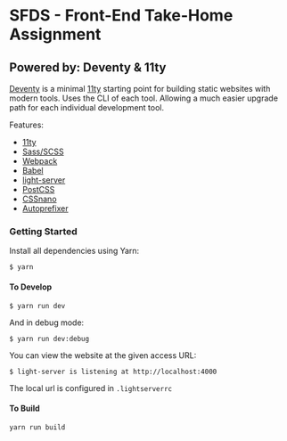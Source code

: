 # SFDS - Front-End Take-Home Assignment

## Powered by: Deventy & 11ty

[Deventy](https://github.com/ianrose/deventy) is a minimal [11ty](https://www.11ty.io) starting point for building static websites with modern tools. Uses the CLI of each tool. Allowing a much easier upgrade path for each individual development tool.

Features:

- [11ty](https://www.11ty.io/)
- [Sass/SCSS](https://github.com/sass/node-sass)
- [Webpack](https://webpack.js.org/)
- [Babel](https://babeljs.io/)
- [light-server](https://github.com/txchen/light-server)
- [PostCSS](https://postcss.org/)
- [CSSnano](https://cssnano.co/)
- [Autoprefixer](https://github.com/postcss/autoprefixer)

### Getting Started

Install all dependencies using Yarn:

```
$ yarn
```

#### To Develop

```
$ yarn run dev
```

And in debug mode:

```
$ yarn run dev:debug
```

You can view the website at the given access URL:

```
$ light-server is listening at http://localhost:4000
```

The local url is configured in `.lightserverrc`

#### To Build

```
yarn run build
```
